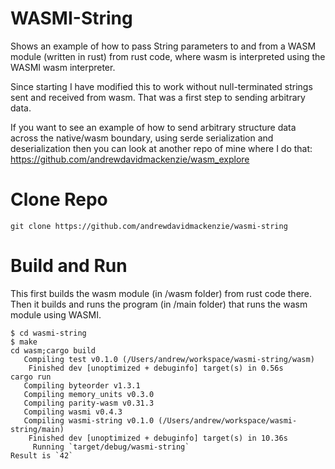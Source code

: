 # WASMI-String
Shows an example of how to pass String parameters to and from a WASM module (written in rust) 
from rust code, where wasm is interpreted using the WASMI wasm interpreter.

Since starting I have modified this to work without null-terminated strings sent and received from 
wasm. That was a first step to sending arbitrary data.

If you want to see an example of how to send arbitrary structure data across the native/wasm
boundary, using serde serialization and deserialization then you can look at another
repo of mine where I do that: https://github.com/andrewdavidmackenzie/wasm_explore

# Clone Repo
```
git clone https://github.com/andrewdavidmackenzie/wasmi-string
```

# Build and Run
This first builds the wasm module (in /wasm folder) from rust code there.
Then it builds and runs the program (in /main folder) that runs the wasm module using
WASMI.

```
$ cd wasmi-string
$ make
cd wasm;cargo build
   Compiling test v0.1.0 (/Users/andrew/workspace/wasmi-string/wasm)
    Finished dev [unoptimized + debuginfo] target(s) in 0.56s
cargo run
   Compiling byteorder v1.3.1
   Compiling memory_units v0.3.0
   Compiling parity-wasm v0.31.3
   Compiling wasmi v0.4.3
   Compiling wasmi-string v0.1.0 (/Users/andrew/workspace/wasmi-string/main)
    Finished dev [unoptimized + debuginfo] target(s) in 10.36s
     Running `target/debug/wasmi-string`
Result is `42`
```
